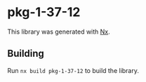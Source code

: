 # pkg-1-37-12

This library was generated with [Nx](https://nx.dev).

## Building

Run `nx build pkg-1-37-12` to build the library.
